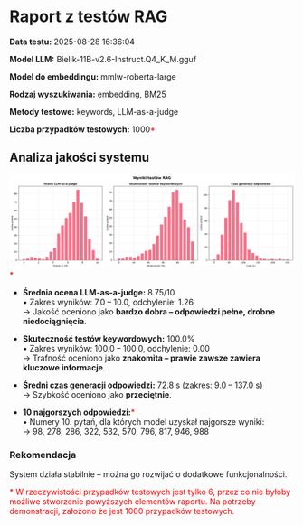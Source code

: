# Raport z testów RAG

**Data testu:** 2025-08-28 16:36:04

**Model LLM:** Bielik-11B-v2.6-Instruct.Q4_K_M.gguf

**Model do embeddingu:** mmlw-roberta-large

**Rodzaj wyszukiwania:** embedding, BM25

**Metody testowe:** keywords, LLM-as-a-judge

**Liczba przypadków testowych:** 1000<font color="red">*</font>


## Analiza jakości systemu

![Test results plots](tests/plots/test_results_plots.png)<font color="red">*</font>



- **Średnia ocena LLM-as-a-judge:** 8.75/10  
  • Zakres wyników: 7.0 – 10.0, odchylenie: 1.26  
  → Jakość oceniono jako **bardzo dobra – odpowiedzi pełne, drobne niedociągnięcia**.

- **Skuteczność testów keywordowych:** 100.0%  
  • Zakres wyników: 100.0 – 100.0, odchylenie: 0.00  
  → Trafność oceniono jako **znakomita – prawie zawsze zawiera kluczowe informacje**.

- **Średni czas generacji odpowiedzi:** 72.8 s (zakres: 9.0 – 137.0 s)  
  → Szybkość oceniono jako **przeciętnie**.

- **10 najgorszych odpowiedzi:**<font color="red">*</font>  
  • Numery 10. pytań, dla których model uzyskał najgorsze wyniki:  
  → 98, 278, 286, 322, 532, 570, 796, 817, 946, 988

### Rekomendacja
System działa stabilnie – można go rozwijać o dodatkowe funkcjonalności.


<font color="red">* W rzeczywistości przypadków testowych jest tylko 6, przez co nie byłoby możliwe stworzenie powyższych elementów raportu. Na potrzeby demonstracji, założono że jest 1000 przypadków testowych.</font>